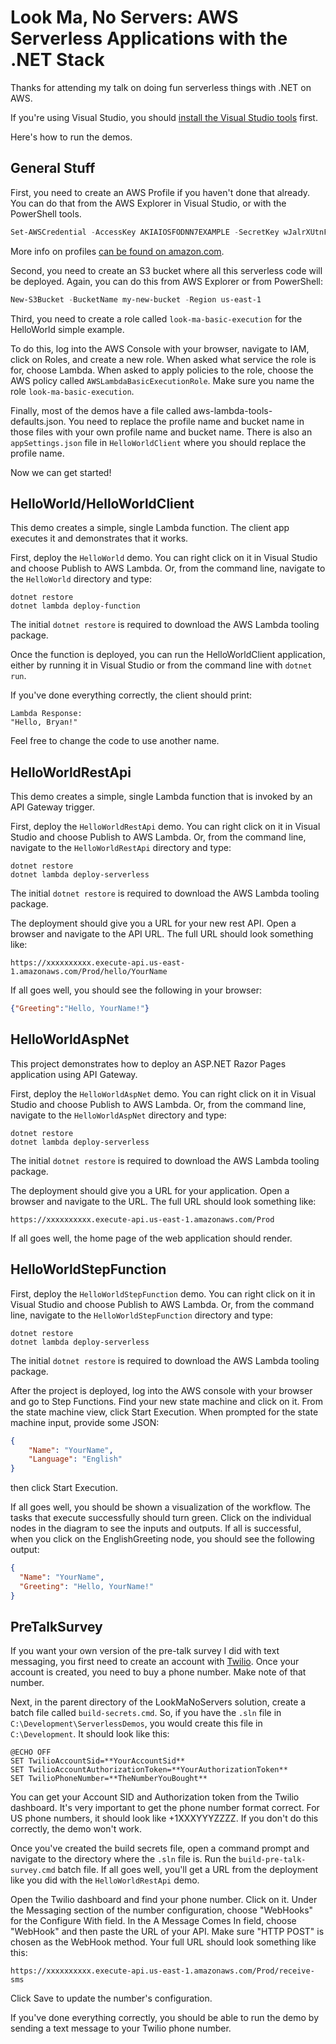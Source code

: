 # Look Ma, No Servers: AWS Serverless Applications with the .NET Stack

Thanks for attending my talk on doing fun serverless things with .NET on AWS.

If you're using Visual Studio, you should
[install the Visual Studio tools](https://aws.amazon.com/visualstudio/) first.

Here's how to run the demos.

## General Stuff

First, you need to create an AWS Profile if you haven't done that already. You can do that
from the AWS Explorer in Visual Studio, or with the PowerShell tools.

```powershell
Set-AWSCredential -AccessKey AKIAIOSFODNN7EXAMPLE -SecretKey wJalrXUtnFEMI/K7MDENG/bPxRfiCYEXAMPLEKEY -StoreAs MyProfileName
```

More info on profiles [can be found on amazon.com](https://docs.aws.amazon.com/powershell/latest/userguide/specifying-your-aws-credentials.html).

Second, you need to create an S3 bucket where all this serverless code will be deployed.
Again, you can do this from AWS Explorer or from PowerShell:

```powershell
New-S3Bucket -BucketName my-new-bucket -Region us-east-1
```

Third, you need to create a role called `look-ma-basic-execution` for the HelloWorld
simple example.

To do this, log into the AWS Console with your browser, navigate to IAM, click on Roles,
and create a new role. When asked what service the role is for, choose Lambda.
When asked to apply policies to the role, choose the AWS policy called `AWSLambdaBasicExecutionRole`.
Make sure you name the role `look-ma-basic-execution`. 

Finally, most of the demos have a file called aws-lambda-tools-defaults.json. You
need to replace the profile name and bucket name in those files with your own profile name
and bucket name. There is also an `appSettings.json` file in `HelloWorldClient` 
where you should replace the profile name.

Now we can get started!

## HelloWorld/HelloWorldClient

This demo creates a simple, single Lambda function. The client app executes it and 
demonstrates that it works.

First, deploy the `HelloWorld` demo. You can right click on it in Visual Studio and
choose Publish to AWS Lambda. Or, from the command line, navigate to the `HelloWorld`
directory and type:

```batch
dotnet restore
dotnet lambda deploy-function
```

The initial `dotnet restore` is required to download the AWS Lambda tooling package.

Once the function is deployed, you can run the HelloWorldClient application, either by
running it in Visual Studio or from the command line with `dotnet run`.

If you've done everything correctly, the client should print:

```
Lambda Response:
"Hello, Bryan!"
```

Feel free to change the code to use another name.

## HelloWorldRestApi

This demo creates a simple, single Lambda function that is invoked by an API Gateway
trigger.

First, deploy the `HelloWorldRestApi` demo. You can right click on it in Visual Studio and
choose Publish to AWS Lambda. Or, from the command line, navigate to the `HelloWorldRestApi`
directory and type:

```batch
dotnet restore
dotnet lambda deploy-serverless
```

The initial `dotnet restore` is required to download the AWS Lambda tooling package.

The deployment should give you a URL for your new rest API. Open a browser and navigate
to the API URL. The full URL should look something like:

```
https://xxxxxxxxxx.execute-api.us-east-1.amazonaws.com/Prod/hello/YourName
```

If all goes well, you should see the following in your browser:

```json
{"Greeting":"Hello, YourName!"}
```

## HelloWorldAspNet

This project demonstrates how to deploy an ASP.NET Razor Pages application
using API Gateway.

First, deploy the `HelloWorldAspNet` demo. You can right click on it in Visual Studio and
choose Publish to AWS Lambda. Or, from the command line, navigate to the `HelloWorldAspNet`
directory and type:

```batch
dotnet restore
dotnet lambda deploy-serverless
```

The initial `dotnet restore` is required to download the AWS Lambda tooling package.

The deployment should give you a URL for your application. Open a browser and navigate
to the URL. The full URL should look something like:

```
https://xxxxxxxxxx.execute-api.us-east-1.amazonaws.com/Prod
```

If all goes well, the home page of the web application should render.


## HelloWorldStepFunction

First, deploy the `HelloWorldStepFunction` demo. You can right click on it in Visual Studio and
choose Publish to AWS Lambda. Or, from the command line, navigate to the `HelloWorldStepFunction`
directory and type:

```batch
dotnet restore
dotnet lambda deploy-serverless
```

The initial `dotnet restore` is required to download the AWS Lambda tooling package.

After the project is deployed, log into the AWS console with your browser and go to
Step Functions. Find your new state machine and click on it. From the state machine view,
click Start Execution. When prompted for the state machine input, provide some JSON:

```json
{
    "Name": "YourName",
    "Language": "English"
}
```

then click Start Execution.

If all goes well, you should be shown a visualization of the workflow. The tasks that
execute successfully should turn green. Click on the individual nodes in the diagram to see
the inputs and outputs. If all is successful, when you click on the EnglishGreeting node,
you should see the following output:

```json
{
  "Name": "YourName",
  "Greeting": "Hello, YourName!"
}
```

## PreTalkSurvey

If you want your own version of the pre-talk survey I did with text messaging, 
you first need to create an account with [Twilio](https://twilio.com). Once your
account is created, you need to buy a phone number. Make note of that number.

Next, in the parent directory of the LookMaNoServers solution, create a batch file
called `build-secrets.cmd`. So, if you have the `.sln` file in
`C:\Development\ServerlessDemos`, you would create this file in
`C:\Development`. It should look like this:

```batch
@ECHO OFF
SET TwilioAccountSid=**YourAccountSid**
SET TwilioAccountAuthorizationToken=**YourAuthorizationToken**
SET TwilioPhoneNumber=**TheNumberYouBought**
```

You can get your Account SID and Authorization token from the Twilio dashboard. It's very 
important to get the phone number format correct. For US phone numbers, it should look 
like +1XXXYYYZZZZ. If you don't do this correctly, the demo won't work.

Once you've created the build secrets file, open a command prompt and navigate to the 
directory where the `.sln` file is. Run the `build-pre-talk-survey.cmd` batch file.
If all goes well, you'll get a URL from the deployment like you did with the
`HelloWorldRestApi` demo. 

Open the Twilio dashboard and find your phone number. Click on it. Under the Messaging
section of the number configuration, choose "WebHooks" for the Configure With field.
In the A Message Comes In field, choose "WebHook" and then paste the URL of your API.
Make sure "HTTP POST" is chosen as the WebHook method. Your full URL should look something
like this:

```
https://xxxxxxxxxx.execute-api.us-east-1.amazonaws.com/Prod/receive-sms
```

Click Save to update the number's configuration.

If you've done everything correctly, you should be able to run the demo by sending a text
message to your Twilio phone number.
